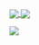 <a href="https://github.com/anuraghazra/github-readme-stats">
  <img align="center" src="https://github-readme-stats.vercel.app/api?username=spaniernathan&theme=tokyonight&count_private=true&include_all_commits=true&show_icons=true&hide_border=true" />
</a>
<a href="https://github.com/anuraghazra/github-readme-stats">
  <img align="center" src="https://github-readme-stats.vercel.app/api/top-langs/?username=spaniernathan&layout=compact&theme=tokyonight&langs_count=8&exclude_repo=PDCT-backend&hide_border=true" />
</a>

![](https://komarev.com/ghpvc/?username=spaniernathan&color=lightgray)
